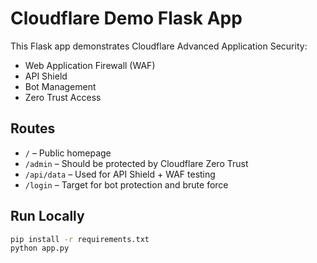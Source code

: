 # Cloudflare Demo Flask App

This Flask app demonstrates Cloudflare Advanced Application Security:
- Web Application Firewall (WAF)
- API Shield
- Bot Management
- Zero Trust Access

## Routes
- `/` – Public homepage
- `/admin` – Should be protected by Cloudflare Zero Trust
- `/api/data` – Used for API Shield + WAF testing
- `/login` – Target for bot protection and brute force

## Run Locally

```bash
pip install -r requirements.txt
python app.py
```